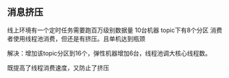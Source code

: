 
## 消息挤压

线上环境有一个定时任务需要跑百万级别数据量 10台机器 topic下有8个分区 消费者使用线程池消费，但还是有挤压。且单机达到瓶颈

解决：增加该topic分区到16个，弹性机器增加6台，线程池调大核心线程数。

既提高了线程消费速度，又防止了挤压